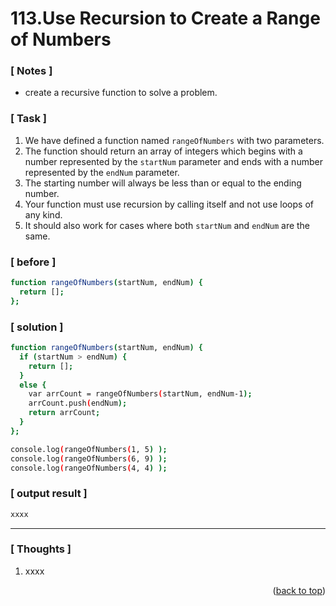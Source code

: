 <a name="topage"></a>

# 113.Use Recursion to Create a Range of Numbers

### [ Notes ]
  * create a recursive function to solve a problem.

### [ Task ]
  1. We have defined a function named `rangeOfNumbers` with two parameters.
  2. The function should return an array of integers which begins with a number represented by the `startNum` parameter and ends with a number represented by the `endNum` parameter.
  3. The starting number will always be less than or equal to the ending number.
  4. Your function must use recursion by calling itself and not use loops of any kind.
  5. It should also work for cases where both `startNum` and `endNum` are the same.

### [ before ]

```sh
function rangeOfNumbers(startNum, endNum) {
  return [];
};
```

### [ solution ]

```sh
function rangeOfNumbers(startNum, endNum) {
  if (startNum > endNum) {
    return [];
  }
  else {
    var arrCount = rangeOfNumbers(startNum, endNum-1);
    arrCount.push(endNum);
    return arrCount;
  }
};

console.log(rangeOfNumbers(1, 5) );
console.log(rangeOfNumbers(6, 9) );
console.log(rangeOfNumbers(4, 4) );
```

### [ output result ]

```sh
xxxx
```

-----

### [ Thoughts ]

  1. xxxx
  

<p align="right">(<a href="#topage">back to top</a>)</p>
<br/>
<br/>
